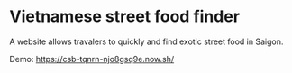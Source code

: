 # Vietnamese street food finder
A website allows travalers to quickly and find exotic street food in Saigon.

Demo: https://csb-tqnrn-njo8gsq9e.now.sh/

